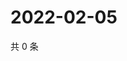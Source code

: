 # 2022-02-05

共 0 条

<!-- BEGIN WEIBO -->
<!-- 最后更新时间 Sat Feb 05 2022 17:07:49 GMT+0800 (China Standard Time) -->

<!-- END WEIBO -->
